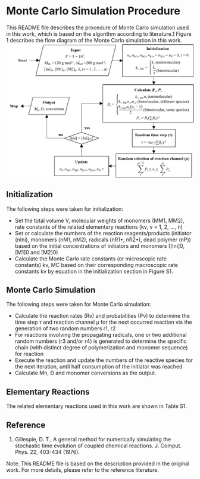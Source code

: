 # Monte Carlo Simulation Procedure

This README file describes the procedure of Monte Carlo simulation used in this work, which is based on the algorithm according to literature.1 Figure 1 describes the flow diagram of the Monte Carlo simulation in this work.
![flow diagram](./flow-diagram.png)

## Initialization

The following steps were taken for initialization:
- Set the total volume V, molecular weights of monomers (MM1, MM2), rate constants of the related elementary reactions (kv, v = 1, 2, …, n)
- Set or calculate the numbers of the reaction reagents/products (initiator (nIni), monomers (nM1, nM2), radicals (nR1•, nR2•), dead polymer (nP)) based on the initial concentrations of initiators and monomers ([Ini]0, [M1]0 and [M2]0)
- Calculate the Monte Carlo rate constants (or microscopic rate constants) kv, MC based on their corresponding macroscopic rate constants kv by equation in the initialization section in Figure S1.

## Monte Carlo Simulation

The following steps were taken for Monte Carlo simulation:
- Calculate the reaction rates (Rv) and probabilities (Pv) to determine the time step τ and reaction channel μ for the next occurred reaction via the generation of two random numbers r1, r2
- For reactions involving the propagating radicals, one or two additional random numbers (r3 and/or r4) is generated to determine the specific chain (with distinct degree of polymerization and monomer sequence) for reaction
- Execute the reaction and update the numbers of the reactive species for the next iteration, until half consumption of the initiator was reached
- Calculate Mn, Ð and monomer conversions as the output.

## Elementary Reactions

The related elementary reactions used in this work are shown in Table S1.

## Reference
1. Gillespie, D. T., A general method for numerically simulating the stochastic time evolution of coupled chemical reactions. J. Comput. Phys. 22, 403-434 (1976). 

Note: This README file is based on the description provided in the original work. For more details, please refer to the reference literature.
